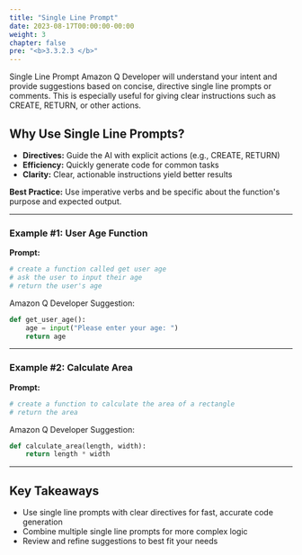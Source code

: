 ```yaml
---
title: "Single Line Prompt"
date: 2023-08-17T00:00:00-00:00
weight: 3
chapter: false
pre: "<b>3.3.2.3 </b>"
---
```


Single Line Prompt
Amazon Q Developer will understand your intent and provide suggestions based on concise, directive single line prompts or comments. This is especially useful for giving clear instructions such as CREATE, RETURN, or other actions.

## Why Use Single Line Prompts?
- **Directives:** Guide the AI with explicit actions (e.g., CREATE, RETURN)
- **Efficiency:** Quickly generate code for common tasks
- **Clarity:** Clear, actionable instructions yield better results

**Best Practice:** Use imperative verbs and be specific about the function's purpose and expected output.

---

### Example #1: User Age Function
**Prompt:**

```python
# create a function called get user age
# ask the user to input their age
# return the user's age
```

Amazon Q Developer Suggestion:

```python
def get_user_age():
    age = input("Please enter your age: ")
    return age
```

---

### Example #2: Calculate Area
**Prompt:**

```python
# create a function to calculate the area of a rectangle
# return the area
```

Amazon Q Developer Suggestion:

```python
def calculate_area(length, width):
    return length * width
```

---

## Key Takeaways
- Use single line prompts with clear directives for fast, accurate code generation
- Combine multiple single line prompts for more complex logic
- Review and refine suggestions to best fit your needs